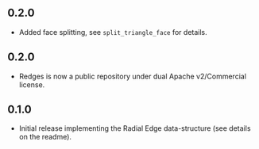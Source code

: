 ## 0.2.0

- Added face splitting, see `split_triangle_face` for details.

## 0.2.0

- Redges is now a public repository under dual Apache v2/Commercial license.

## 0.1.0

- Initial release implementing the Radial Edge data-structure (see details on the readme).
